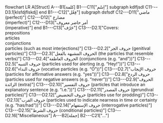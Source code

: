 flowchart LR
    A[Struct]
        A---B1[كلمة]
            B1---C11["اِسْم"]
            subgraph kdlfjsdl
                C11---D3.1[klsfdjflskdj]
            end
            B1---C12["فِعْل"]
            subgraph dsfsdf
                C12---D11["ماضي <br />(perfect)"]
                C12---D12[" مضارع <br />(imperfect)"]
                C12---D13["أمر حاضر معروف <br />(imperative)"]
            end
            B1---C13["حَرْف"]
                C13---D2.1["Covers:<br />prepositions<br />articles<br />conjunctions<br />particles (such as most interjections)"]
                C13---D2.2["حروف الجر (genitival particles)"]
                C13---D2.3["الحروف المشبهة بالفعل (the particles that resemble verbs)"]
                C13---D2.4["الحروف العاطفة (conjunctions (e.g. “and”))"]
                C13---D2.5["حروف التنبيه (particles used for alerting (e.g. “Hey!”))"]
                C13---D2.6["حروف النداء (vocative particles (e.g. “O”))"]
                C13---D2.7["حروف الإيجاب (particles for affirmative answers (e.g. “yes”))"]
                C13---D2.8["حروف الردع (particles used for negative answers (e.g. “never”))"]
                C13---D2.9["الحروف الزائدة (extra)"]
                C13---D2.10["حروف التفسير (particles that introduce an explanatory sentence (e.g. “i.e.”))"]
                C13---D2.11["حروف المصدر (gerundival particles)"]
                C13---D2.12["حروف التحضيض (particles use for prodding)"]
                C13---D2.13["حروف القرب (particles used to indicate nearness in time or certainty (e.g. “has/had”))"]
                C13---D2.14["حروف الإستفهام (interrogative particles)"]
                C13---D2.15["حروف الشرط (conditional particles)"]
                C13---D2.16["Miscellaneous"]
        A---B2[جملة]
            B2---C21["..."]
            
